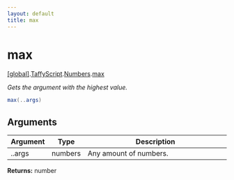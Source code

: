 ```yaml
---
layout: default
title: max
---
```


# max

[\[global\]]({{site.baseurl}}/docs/).[TaffyScript]({{site.baseurl}}/docs/TaffyScript/).[Numbers]({{site.baseurl}}/docs/TaffyScript/Numbers/).[max]({{site.baseurl}}/docs/TaffyScript/Numbers/max/)

_Gets the argument with the highest value._

```cs
max(..args)
```

## Arguments

<table>
  <col width="15%">
  <col width="15%">
  <thead>
    <tr>
      <th>Argument</th>
      <th>Type</th>
      <th>Description</th>
    </tr>
  </thead>
  <tbody>
    <tr>
      <td>..args</td>
      <td>numbers</td>
      <td>Any amount of numbers.</td>
    </tr>
  </tbody>
</table>

**Returns:** number

